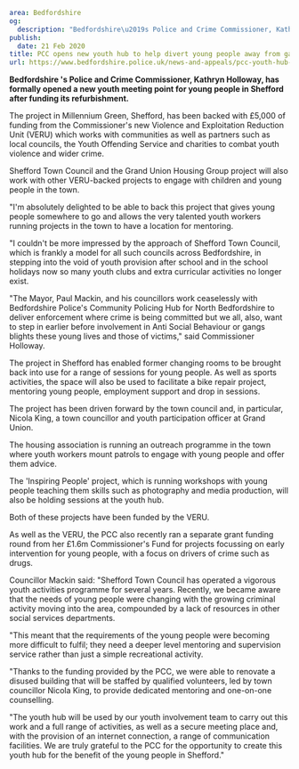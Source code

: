 ```yaml
area: Bedfordshire
og:
  description: "Bedfordshire\u2019s Police and Crime Commissioner, Kathryn Holloway, has formally opened a new youth meeting point for young people in Shefford after funding its refurbishment."
publish:
  date: 21 Feb 2020
title: PCC opens new youth hub to help divert young people away from gangs, violence and anti social behaviour
url: https://www.bedfordshire.police.uk/news-and-appeals/pcc-youth-hub-feb20
```

**Bedfordshire 's Police and Crime Commissioner, Kathryn Holloway, has formally opened a new youth meeting point for young people in Shefford after funding its refurbishment.**

The project in Millennium Green, Shefford, has been backed with £5,000 of funding from the Commissioner's new Violence and Exploitation Reduction Unit (VERU) which works with communities as well as partners such as local councils, the Youth Offending Service and charities to combat youth violence and wider crime.

Shefford Town Council and the Grand Union Housing Group project will also work with other VERU-backed projects to engage with children and young people in the town.

"I'm absolutely delighted to be able to back this project that gives young people somewhere to go and allows the very talented youth workers running projects in the town to have a location for mentoring.

"I couldn't be more impressed by the approach of Shefford Town Council, which is frankly a model for all such councils across Bedfordshire, in stepping into the void of youth provision after school and in the school holidays now so many youth clubs and extra curricular activities no longer exist.

"The Mayor, Paul Mackin, and his councillors work ceaselessly with Bedfordshire Police's Community Policing Hub for North Bedfordshire to deliver enforcement where crime is being committed but we all, also, want to step in earlier before involvement in Anti Social Behaviour or gangs blights these young lives and those of victims," said Commissioner Holloway.

The project in Shefford has enabled former changing rooms to be brought back into use for a range of sessions for young people. As well as sports activities, the space will also be used to facilitate a bike repair project, mentoring young people, employment support and drop in sessions.

The project has been driven forward by the town council and, in particular, Nicola King, a town councillor and youth participation officer at Grand Union.

The housing association is running an outreach programme in the town where youth workers mount patrols to engage with young people and offer them advice.

The 'Inspiring People' project, which is running workshops with young people teaching them skills such as photography and media production, will also be holding sessions at the youth hub.

Both of these projects have been funded by the VERU.

As well as the VERU, the PCC also recently ran a separate grant funding round from her £1.6m Commissioner's Fund for projects focussing on early intervention for young people, with a focus on drivers of crime such as drugs.

Councillor Mackin said: "Shefford Town Council has operated a vigorous youth activities programme for several years. Recently, we became aware that the needs of young people were changing with the growing criminal activity moving into the area, compounded by a lack of resources in other social services departments.

"This meant that the requirements of the young people were becoming more difficult to fulfil; they need a deeper level mentoring and supervision service rather than just a simple recreational activity.

"Thanks to the funding provided by the PCC, we were able to renovate a disused building that will be staffed by qualified volunteers, led by town councillor Nicola King, to provide dedicated mentoring and one-on-one counselling.

"The youth hub will be used by our youth involvement team to carry out this work and a full range of activities, as well as a secure meeting place and, with the provision of an internet connection, a range of communication facilities. We are truly grateful to the PCC for the opportunity to create this youth hub for the benefit of the young people in Shefford."
